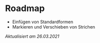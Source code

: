 # Roadmap
- Einfügen von Standardformen
- Markieren und Verschieben von Strichen

*Aktualisiert am 26.03.2021*
